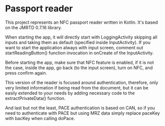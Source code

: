 # Passport reader

This project represents an NFC passport reader written in Kotlin. It's based on the JMRTD 0.7.16 library.

When starting the app, it will directly start with LoggingActivity skipping all inputs and taking them as default (specified inside InputActivity). If you want to start the application always with input screen, comment out startReadingButton() function invocation in onCreate of the InputActivity.

Before starting the app, make sure that NFC feature is enabled, if it is not the case, inside the app, go back (to the input screen), turn on NFC, and press confirm again.

This version of the reader is focused around authentication, therefore, only very limited information if being read from the document, but it can be easily extended to your needs by adding necessary code to the extractPrivateData() function.

And last but not the least, PACE authentication is based on CAN, so if you need to authenticate with PACE but using MRZ data simply replace paceKey with bacKey when calling doPace.
